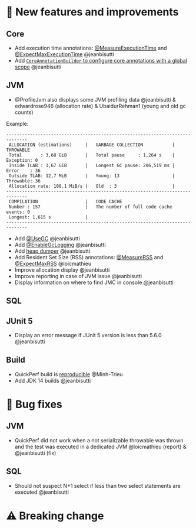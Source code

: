 
# 🚀 New features and improvements

## Core
* Add execution time annotations: [@MeasureExecutionTime](https://github.com/quick-perf/doc/wiki/core-annotations#measureexecutiontime) and [@ExpectMaxExecutionTime](https://github.com/quick-perf/doc/wiki/core-annotations#expectmaxexecutiontime) @jeanbisutti
* Add [`CoreAnnotationBuilder` to configure core annotations with a global scope](https://github.com/quick-perf/doc/wiki/core-annotations#configure-core-annotations-with-a-global-scope) @jeanbisutti

## JVM
* @ProfileJvm also displays some JVM profiling data @jeanbisutti & edwardrose946 (allocation rate) & UbaidurRehman1 (young and old gc counts)

Example:
```
------------------------------------------------------------------------------
 ALLOCATION (estimations)     |   GARBAGE COLLECTION           |  THROWABLE
 Total       : 3,68 GiB       |   Total pause     : 1,264 s    |  Exception: 0
 Inside TLAB : 3,67 GiB       |   Longest GC pause: 206,519 ms |  Error    : 36
 Outside TLAB: 12,7 MiB       |   Young: 13                    |  Throwable: 36
 Allocation rate: 108.1 MiB/s |   Old  : 3                     |
------------------------------------------------------------------------------
 COMPILATION                  |   CODE CACHE
 Number : 157                 |   The number of full code cache events: 0
 Longest: 1,615 s             |   
------------------------------------------------------------------------------
```
* Add [@UseGC](https://github.com/quick-perf/doc/wiki/JVM-annotations#usegc) @jeanbisutti
* Add [@EnableGcLogging](https://github.com/quick-perf/doc/wiki/JVM-annotations#enablegclogging) @jeanbisutti 
* Add [heap dumper](https://github.com/quick-perf/doc/wiki/JVM-annotations#heapdumper) @jeanbisutti
* Add Resident Set Size (RSS) annotations: [@MeasureRSS](https://github.com/quick-perf/doc/wiki/JVM-annotations#measurerss) and [@ExpectMaxRSS](https://github.com/quick-perf/doc/wiki/JVM-annotations#expectmaxrss) @loicmathieu 
* Improve allocation display @jeanbisutti  
* Improve reporting in case of JVM issue @jeanbisutti 
* Display information on where to find JMC in console @jeanbisutti 

## SQL

## JUnit 5
* Display an error message if JUnit 5 version is less than 5.6.0  @jeanbisutti 


## Build
* QuickPerf build is [reproducible](https://github.com/jvm-repo-rebuild/reproducible-central) @Minh-Trieu
* Add JDK 14 builds @jeanbisutti  


# 🐛 Bug fixes

## JVM
* QuickPerf did not work when a not serializable throwable was thrown and the test was executed in a dedicated  JVM @loicmathieu (report) &  @jeanbisutti (fix)

## SQL
*  Should not suspect N+1 select if less than two select statements are executed @jeanbisutti 

#  ⚠️ Breaking change
